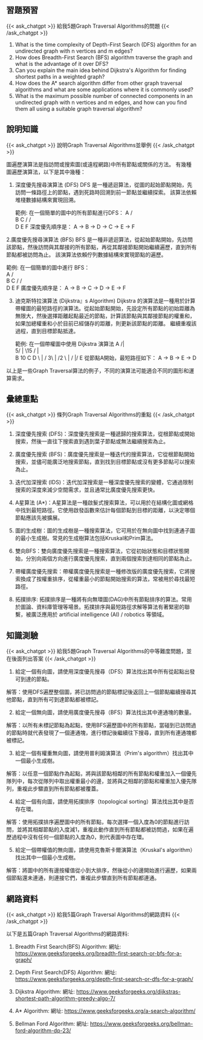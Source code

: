 ## 習題預習
{{< ask_chatgpt >}}
給我5題Graph Traversal Algorithms的問題
{{< /ask_chatgpt >}}



1. What is the time complexity of Depth-First Search (DFS) algorithm for an undirected graph with n vertices and m edges?
2. How does Breadth-First Search (BFS) algorithm traverse the graph and what is the advantage of it over DFS?
3. Can you explain the main idea behind Dijkstra's Algorithm for finding shortest paths in a weighted graph?
4. How does the A* search algorithm differ from other graph traversal algorithms and what are some applications where it is commonly used?
5. What is the maximum possible number of connected components in an undirected graph with n vertices and m edges, and how can you find them all using a suitable graph traversal algorithm?   

## 說明知識
{{< ask_chatgpt >}}
說明Graph Traversal Algorithms並舉例
{{< /ask_chatgpt >}}



圖遍歷演算法是指訪問或搜索圖(或遠程網路)中所有節點或關係的方法。 有幾種圖遍歷演算法，以下是其中幾種：

1. 深度優先搜尋演算法 (DFS)
   DFS 是一種遞迴算法，從圖的起始節點開始，先訪問一條路徑上的節點，遇到死路時回溯到前一節點並繼續探索。 該算法依賴堆棧數據結構來實現回溯。

   範例: 在一個簡單的圖中的所有節點進行DFS：
                    A
                   / \
                  B   C
                 /   / \
                D   E   F
   深度優先順序是： A -> B -> D -> C -> E -> F

2.廣度優先搜尋演算法 (BFS)
   BFS 是一種非遞迴算法，從起始節點開始，先訪問該節點，然後訪問與其鄰接的所有節點，再從其鄰接節點開始繼續遍歷，直到所有節點都被訪問為止。 該演算法依賴佇列數據結構來實現節點的遍歷。

   範例: 在一個簡單的圖中進行 BFS：               
                    A
                   / \
                  B   C
                 /   / \
                D   E   F
   廣度優先順序是： A -> B -> C -> D -> E -> F

3. 迪克斯特拉演算法 (Dijkstra』s Algorithm)
   Dijkstra 的演算法是一種用於計算帶權圖的最短路徑的演算法。從起始節點開始，先設定所有節點的初始距離為無限大，然後選擇距離起點最近的節點，計算該節點與其鄰接節點的權重和，如果加總權重和小於目前已經儲存的距離，則更新該節點的距離。 繼續重複該過程，直到目標節點抵達。

   範例: 在一個帶權圖中使用 Dijkstra 演算法
               A
              /|\
            5/ | \15
            /  |  \
           B  10 C  D
           \   |   /
          3\  |  /2
            \ | /
             \|/
              E 
   從節點A開始，最短路徑如下： A -> B -> E -> D

以上是一些Graph Traversal算法的例子，不同的演算法可能適合不同的圖形和運算需求。   

## 彙總重點
{{< ask_chatgpt >}}
條列Graph Traversal Algorithms的重點
{{< /ask_chatgpt >}}



1. 深度優先搜索 (DFS)：深度優先搜索是一種遞歸的搜索算法，從根節點或開始搜索，然後一直往下搜索直到遇到葉子節點或無法繼續搜索為止。

2. 廣度優先搜索 (BFS)：廣度優先搜索是一種迭代的搜索算法，它從根節點開始搜索，並儘可能廣泛地搜索節點，直到找到目標節點或沒有更多節點可以搜索為止。

3. 迭代加深搜索 (IDS)：迭代加深搜索是一種深度優先搜索的變體，它通過限制搜索的深度來減少空間需求，並且通常比廣度優先搜索更快。

4. A星算法 (A*)：A星算法是一種啟髮式搜索算法，可以用於在結構化圖或網格中找到最短路徑。它使用啟發函數來估計每個節點到目標的距離，以決定哪個節點應該先被擴展。

5. 圖的生成樹：圖的生成樹是一種搜索算法，它可用於在無向圖中找到連通子圖的最小生成樹。常見的生成樹算法包括Kruskal和Prim算法。

6. 雙向BFS：雙向廣度優先搜索是一種搜索算法，它從初始狀態和目標狀態開始，分別向兩個方向進行廣度優先搜索，直到兩個搜索到達相同的節點為止。

7. 帶權廣度優先搜索：帶權廣度優先搜索是一種修改版的廣度優先搜索，它將搜索換成了按權重排序，從權重最小的節點開始搜索的算法，常被用於尋找最短路徑。

8. 拓撲排序: 拓撲排序是一種將有向無環圖(DAG)中所有節點排序的算法。常用於圖論、資料庫管理等場景。拓撲排序與最短路徑求解等算法有著緊密的聯繫，被廣泛應用於 artificial intelligence (AI) / robotics  等領域。   

## 知識測驗
{{< ask_chatgpt >}}
給我5題Graph Traversal Algorithms的中等難度問題，並在後面列出答案
{{< /ask_chatgpt >}}



1. 給定一個有向圖，請使用深度優先搜尋（DFS）算法找出其中所有從起點出發可到達的節點。

解答：使用DFS遍歷整個圖，將已訪問過的節點標記後返回上一個節點繼續搜尋其他節點，直到所有可到達節點都被標記。

2. 給定一個無向圖，請使用廣度優先搜尋（BFS）算法找出其中連通塊的數量。

解答：以所有未標記節點為起點，使用BFS遍歷圖中的所有節點，當碰到已訪問過的節點時就代表發現了一個連通塊，進行標記後繼續往下搜尋，直到所有連通塊都被標記。

3. 給定一個有權重無向圖，請使用普利姆演算法（Prim's algorithm）找出其中一個最小生成樹。

解答：以任意一個節點作為起點，將與該節點相鄰的所有節點和權重加入一個優先隊列中，每次從隊列中取出權重最小的邊，並將與之相鄰的節點和權重加入優先隊列，重複此步驟直到所有節點都被覆蓋。

4. 給定一個有向圖，請使用拓撲排序（topological sorting）算法找出其中是否存在環。

解答：使用拓撲排序遍歷圖中的所有節點，每次選擇一個入度為0的節點進行訪問，並將其相鄰節點的入度減1，重複此動作直到所有節點都被訪問過，如果在遍歷過程中沒有任何一個節點的入度為0，則代表圖中存在環。

5. 給定一個帶權值的無向圖，請使用克魯斯卡爾演算法（Kruskal's algorithm）找出其中一個最小生成樹。

解答：將圖中的所有邊按權值從小到大排序，然後從小的邊開始進行遍歷，如果兩個節點還未連通，則連接它們，重複此步驟直到所有節點都連通。   

## 網路資料
{{< ask_chatgpt >}}
給我5篇Graph Traversal Algorithms的網路資料
{{< /ask_chatgpt >}}

以下是五篇Graph Traversal Algorithms的網路資料:

1. Breadth First Search(BFS) Algorithm:
網址: https://www.geeksforgeeks.org/breadth-first-search-or-bfs-for-a-graph/

2. Depth First Search(DFS) Algorithm:
網址: https://www.geeksforgeeks.org/depth-first-search-or-dfs-for-a-graph/

3. Dijkstra Algorithm:
網址: https://www.geeksforgeeks.org/dijkstras-shortest-path-algorithm-greedy-algo-7/

4. A* Algorithm:
網址: https://www.geeksforgeeks.org/a-search-algorithm/

5. Bellman Ford Algorithm:
網址: https://www.geeksforgeeks.org/bellman-ford-algorithm-dp-23/   

